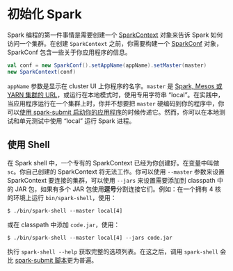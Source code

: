 # 初始化 Spark

Spark 编程的第一件事情是需要创建一个 [SparkContext](https://spark.apache.org/docs/latest/api/scala/index.html#org.apache.spark.SparkContext) 对象来告诉 Spark 如何访问一个集群。在创建 `SparkContext` 之前，你需要构建一个 [SparkConf](https://spark.apache.org/docs/latest/api/scala/index.html#org.apache.spark.SparkConf) 对象， SparkConf 包含一些关于你应用程序的信息。

```scala
val conf = new SparkConf().setAppName(appName).setMaster(master)
new SparkContext(conf)
```

`appName` 参数是显示在 cluster UI 上你程序的名字。`master` 是 [Spark, Mesos 或 YARN 集群的 URL](https://spark.apache.org/docs/latest/submitting-applications.html#master-urls)，或运行在本地模式时，使用专用字符串 “local”。在实践中，当应用程序运行在一个集群上时，你并不想要把 `master` 硬编码到你的程序中，你可以[使用 spark-submit 启动你的应用程序](https://spark.apache.org/docs/latest/submitting-applications.html)的时候传递它。然而，你可以在本地测试和单元测试中使用 “local” 运行 Spark 进程。

## 使用 Shell

在 Spark shell 中，一个专有的 SparkContext 已经为你创建好。在变量中叫做 `sc`。你自己创建的 SparkContext 将无法工作。你可以使用 `--master` 参数来设置 SparkContext 要连接的集群，可以使用 `--jars` 来设置需要添加到 classpath 中的 JAR 包，如果有多个 JAR 包使用**逗号**分割连接它们。例如：在一个拥有 4 核的环境上运行 `bin/spark-shell`，使用：

```
$ ./bin/spark-shell --master local[4]
```

或在 classpath 中添加 `code.jar`，使用：

```
$ ./bin/spark-shell --master local[4] --jars code.jar
```

执行 `spark-shell --help` 获取完整的选项列表。在这之后，调用 `spark-shell` 会比 [spark-submit 脚本](https://spark.apache.org/docs/latest/submitting-applications.html)更为普遍。